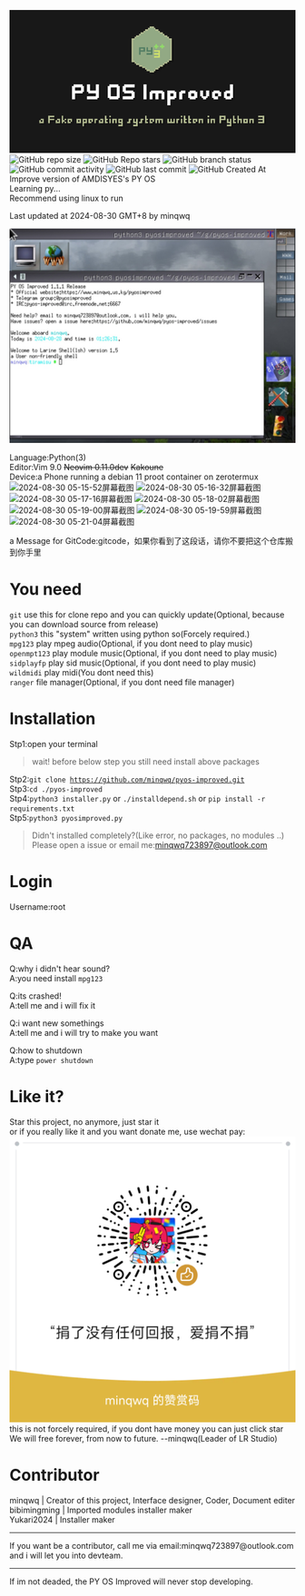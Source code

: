 ![PY OS Improved](./.images4readme/pyosi_logo.png)
![GitHub repo size](https://img.shields.io/github/repo-size/minqwq/pyos-improved)
![GitHub Repo stars](https://img.shields.io/github/stars/minqwq/pyos-improved?style=flat)
![GitHub branch status](https://img.shields.io/github/checks-status/minqwq/pyos-improved/main)
![GitHub commit activity](https://img.shields.io/github/commit-activity/t/minqwq/pyos-improved)
![GitHub last commit](https://img.shields.io/github/last-commit/minqwq/pyos-improved)
![GitHub Created At](https://img.shields.io/github/created-at/minqwq/pyos-improved)  
Improve version of AMDISYES's PY OS  
Learning py...  
Recommend using linux to run 
  
Last updated at 2024-08-30 GMT+8 by minqwq
  
![pyosi_snapshot0](/.images4readme/IMG_20240828_012807.jpg)  
  
Language:Python(3)  
Editor:Vim 9.0 <s>Neovim 0.11.0dev</s> <s>Kakoune</s>  
Device:a Phone running a debian 11 proot container on zerotermux  
![2024-08-30 05-15-52屏幕截图](https://github.com/user-attachments/assets/50e7d899-a154-4e0e-bf3b-b0e07774796c)
![2024-08-30 05-16-32屏幕截图](https://github.com/user-attachments/assets/b891916a-fbff-4912-9b17-79b353e22cd0)
![2024-08-30 05-17-16屏幕截图](https://github.com/user-attachments/assets/904c3ef0-9dab-453a-9406-0f7f44f062b4)
![2024-08-30 05-18-02屏幕截图](https://github.com/user-attachments/assets/c5bb9d9b-13f3-48ce-b33d-4d1723d1bc62)
![2024-08-30 05-19-00屏幕截图](https://github.com/user-attachments/assets/c3818736-5e02-4a27-997c-66457d952646)
![2024-08-30 05-19-59屏幕截图](https://github.com/user-attachments/assets/0dc08dbb-4047-4c68-bdb3-90c903b4023c)
![2024-08-30 05-21-04屏幕截图](https://github.com/user-attachments/assets/b5468453-656c-4b7d-9503-0e60678a0af6)

  
a Message for GitCode:gitcode，如果你看到了这段话，请你不要把这个仓库搬到你手里
# You need
<code>git</code> use this for clone repo and you can quickly update(Optional, because you can download source from release)  
<code>python3</code> this "system" written using python so(Forcely required.)  
<code>mpg123</code> play mpeg audio(Optional, if you dont need to play music)  
<code>openmpt123</code> play module music(Optional, if you dont need to play music)  
<code>sidplayfp</code> play sid music(Optional, if you dont need to play music)  
<code>wildmidi</code> play midi(You dont need this)  
<code>ranger</code> file manager(Optional, if you dont need file manager)
# Installation
Stp1:open your terminal  
> wait! before below step you still need install above packages

Stp2:<code>git clone https://github.com/minqwq/pyos-improved.git</code>  
Stp3:<code>cd ./pyos-improved</code>  
Stp4:<code>python3 installer.py</code> or <code>./installdepend.sh</code> or <code>pip install -r requirements.txt</code>  
Stp5:<code>python3 pyosimproved.py</code>  
> Didn't installed completely?(Like error, no packages, no modules ..) Please open a issue or email me:minqwq723897@outlook.com
# Login
Username:root
# QA
Q:why i didn't hear sound?  
A:you need install <code>mpg123</code>  

Q:its crashed!  
A:tell me and i will fix it  

Q:i want new somethings  
A:tell me and i will try to make you want  
  
Q:how to shutdown  
A:type <code>power shutdown</code>
# Like it?
Star this project, no anymore, just star it  
or if you really like it and you want donate me, use wechat pay:  
![weixin](/donate/weixin.png)  
this is not forcely required, if you dont have money you can just click star  
We will free forever, from now to future. --minqwq(Leader of LR Studio)
# Contributor
minqwq | Creator of this project, Interface designer, Coder, Document editer  
bibimingming | Imported modules installer maker   
Yukari2024 | Installer maker
<hr />
<p>If you want be a contributor, call me via email:minqwq723897@outlook.com and i will let you into devteam.</p>
</a>
<hr />
  
If im not deaded, the PY OS Improved will never stop developing.

